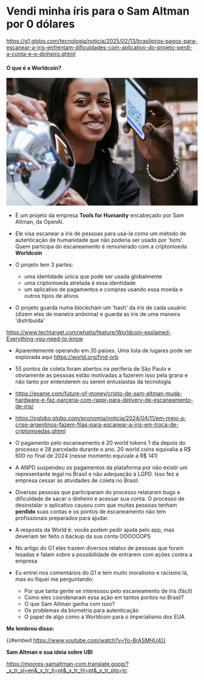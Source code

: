 # Vendi minha íris para o Sam Altman por 0 dólares

<https://g1.globo.com/tecnologia/noticia/2025/02/13/brasileiros-pagos-para-escanear-a-iris-enfrentam-dificuldades-com-aplicativo-do-projeto-perdi-a-conta-e-o-dinheiro.ghtml>

#### **O que é a Worldcoin?**

![image.png](./worldcoin/image.png)

- É um projeto da empresa **Tools for Humanity** encabeçado por Sam Altman, da OpenAI.
- Ele visa escanear a íris de pessoas para usá-la como um método de autenticação de humanidade que não poderia ser usado por 'bots'. Quem participa do escaneamento é remunerado com a criptomoeda **Worldcoin**

- O projeto tem 3 partes:
  - uma identidade única que pode ser usada globalmente
  - uma criptomoeda atrelada à essa identidade
  - um aplicativo de pagamentos e compras usando essa moeda e outros tipos de ativos
- O projeto guarda numa blockchain um 'hash' da íris de cada usuário (dizem eles de maneira anônima) e guarda as íris de uma maneira 'distribuída'

<https://www.techtarget.com/whatis/feature/Worldcoin-explained-Everything-you-need-to-know>

- Aparentemente operando em 35 paises. Uma lista de lugares pode ser explorada aqui <https://world.org/find-orb>

- 55 pontos de coleta foram abertos na periferia de São Paulo e obviamente as pessoas estão motivadas a fazerem isso pela grana e não tanto por entenderem ou serem entusiastas da tecnologia
- <https://exame.com/future-of-money/cripto-de-sam-altman-muda-hardware-e-faz-parceria-com-rappi-para-delivery-de-escaneamento-de-iris/>
- <https://oglobo.globo.com/economia/noticia/2024/04/11/em-meio-a-crise-argentinos-fazem-filas-para-escanear-a-iris-em-troca-de-criptomoedas.ghtml>
- O pagamento pelo escaneamento é 20 world tokens 1 dia depois do processo e 28 parcelado durante o ano. 20 world coins equivalia a R$ 600 no final de 2024 (nesse momento equivale a R$ 141)

- A ANPD suspendeu os pagamentos da plataforma por não existir um representante legal no Brasil e não adequação à LGPD. Isso fez a empresa cessar as atividades de coleta no Brasil.
- Diversas pessoas que participaram do processo relataram bugs e dificuldade de sacar o dinheiro e acessar sua conta. O processo de desinstalar o aplicativo causou com que muitas pessoas tenham **perdido** suas contas e os pontos de escaneamento não tem profissionais preparados para ajudar.
- A resposta da World é: vocês podem pedir ajuda pelo app, mas deveriam ter feito o backup da sua conta OOOOOOPS
- No artigo do G1 eles trazem diversos relatos de pessoas que foram lesadas e falam sobre a possibilidade de entrarem com ações contra a empresa
- Eu entrei nos comentários do G1 e tem muito moralismo e racismo lá, mas eu fiquei me perguntando:
  - Por que tanta gente se interessou pelo escaneamento de íris (fácil)
  - Como eles coordenaram essa ação em tantos pontos no Brasil?
  - O que Sam Altman ganha com isso?
  - Os problemas da biometria para autenticação
  - O papel de algo como a Worldcoin para o imperialismo dos EUA

**Me lembrou disso:**

{{#embed https://www.youtube.com/watch?v=Yo-BrASMHU4}}

**Sam Altman e sua ideia sobre UBI**

<https://moores-samaltman-com.translate.goog/?_x_tr_sl=en&_x_tr_tl=pt&_x_tr_hl=pt&_x_tr_pto=tc>
